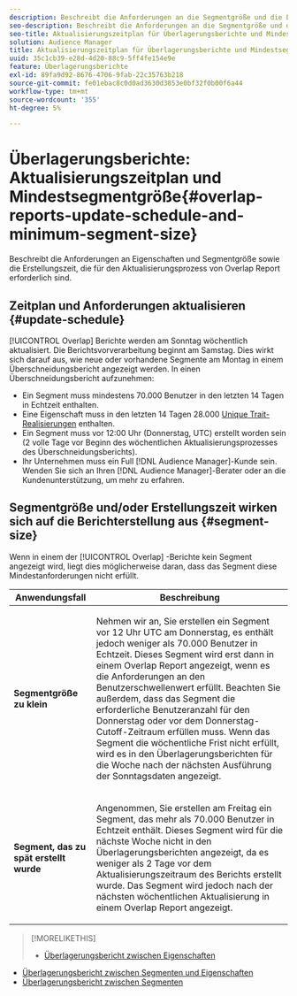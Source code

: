 ```yaml
---
description: Beschreibt die Anforderungen an die Segmentgröße und die Erstellungszeit, die für den Aktualisierungsprozess des Overlap Report erforderlich sind.
seo-description: Beschreibt die Anforderungen an die Segmentgröße und die Erstellungszeit, die für den Aktualisierungsprozess des Overlap Report erforderlich sind.
seo-title: Aktualisierungszeitplan für Überlagerungsberichte und Mindestsegmentgröße
solution: Audience Manager
title: Aktualisierungszeitplan für Überlagerungsberichte und Mindestsegmentgröße
uuid: 35c1cb39-e28d-4d20-88c9-5ff4fe154e9e
feature: Überlagerungsberichte
exl-id: 89fa9d92-8676-4706-9fab-22c35763b218
source-git-commit: fe01ebac8c0d0ad3630d3853e0bf32f0b00f6a44
workflow-type: tm+mt
source-wordcount: '355'
ht-degree: 5%

---
```


# Überlagerungsberichte: Aktualisierungszeitplan und Mindestsegmentgröße{#overlap-reports-update-schedule-and-minimum-segment-size}

Beschreibt die Anforderungen an Eigenschaften und Segmentgröße sowie die Erstellungszeit, die für den Aktualisierungsprozess von Overlap Report erforderlich sind.

## Zeitplan und Anforderungen aktualisieren {#update-schedule}

[!UICONTROL Overlap] Berichte werden am Sonntag wöchentlich aktualisiert. Die Berichtsvorverarbeitung beginnt am Samstag. Dies wirkt sich darauf aus, wie neue oder vorhandene Segmente am Montag in einem Überschneidungsbericht angezeigt werden. In einen Überschneidungsbericht aufzunehmen:

* Ein Segment muss mindestens 70.000 Benutzer in den letzten 14 Tagen in Echtzeit enthalten.
* Eine Eigenschaft muss in den letzten 14 Tagen 28.000 [Unique Trait-Realisierungen](/help/using/features/traits/trait-and-segment-qualification-reference.md) enthalten.
* Ein Segment muss vor 12:00 Uhr (Donnerstag, UTC) erstellt worden sein (2 volle Tage vor Beginn des wöchentlichen Aktualisierungsprozesses des Überschneidungsberichts).
* Ihr Unternehmen muss ein Full [!DNL Audience Manager]-Kunde sein. Wenden Sie sich an Ihren [!DNL Audience Manager]-Berater oder an die Kundenunterstützung, um mehr zu erfahren.

## Segmentgröße und/oder Erstellungszeit wirken sich auf die Berichterstellung aus {#segment-size}

Wenn in einem der [!UICONTROL Overlap] -Berichte kein Segment angezeigt wird, liegt dies möglicherweise daran, dass das Segment diese Mindestanforderungen nicht erfüllt.

<table id="table_BE2937C1FA314BBDBD1D026321D6E6B1"> 
 <thead> 
  <tr> 
   <th colname="col1" class="entry"> Anwendungsfall </th> 
   <th colname="col2" class="entry"> Beschreibung </th> 
  </tr> 
 </thead>
 <tbody> 
  <tr> 
   <td colname="col1"> <p> <b>Segmentgröße zu klein</b> </p> </td> 
   <td colname="col2"> <p>Nehmen wir an, Sie erstellen ein Segment vor 12 Uhr UTC am Donnerstag, es enthält jedoch weniger als 70.000 Benutzer in Echtzeit. Dieses Segment wird erst dann in einem <span class="wintitle"> Overlap Report</span> angezeigt, wenn es die Anforderungen an den Benutzerschwellenwert erfüllt. Beachten Sie außerdem, dass das Segment die erforderliche Benutzeranzahl für den Donnerstag oder vor dem Donnerstag-Cutoff-Zeitraum erfüllen muss. Wenn das Segment die wöchentliche Frist nicht erfüllt, wird es in den <span class="wintitle"> Überlagerungsberichten</span> für die Woche nach der nächsten Ausführung der Sonntagsdaten angezeigt. </p> </td> 
  </tr> 
  <tr> 
   <td colname="col1"> <p> <b>Segment, das zu spät erstellt wurde</b> </p> </td> 
   <td colname="col2"> <p>Angenommen, Sie erstellen am Freitag ein Segment, das mehr als 70.000 Benutzer in Echtzeit enthält. Dieses Segment wird für die nächste Woche nicht in den <span class="wintitle"> Überlagerungsberichten</span> angezeigt, da es weniger als 2 Tage vor dem Aktualisierungszeitraum des Berichts erstellt wurde. Das Segment wird jedoch nach der nächsten wöchentlichen Aktualisierung in einem <span class="wintitle"> Overlap Report</span> angezeigt. </p> </td> 
  </tr> 
 </tbody> 
</table>

>[!MORELIKETHIS]
>
>* [Überlagerungsbericht zwischen Eigenschaften](../../reporting/dynamic-reports/trait-trait-overlap-report.md#trait-to-trait-overlap-report)
* [Überlagerungsbericht zwischen Segmenten und Eigenschaften](../../reporting/dynamic-reports/segment-trait-overlap-report.md)
* [Überlagerungsbericht zwischen Segmenten](../../reporting/dynamic-reports/segment-segment-overlap-report.md)

